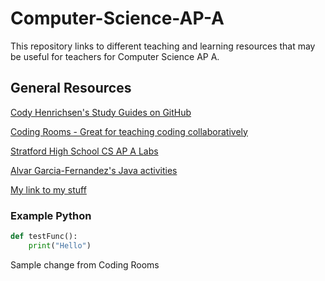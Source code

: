 # Computer-Science-AP-A
This repository links to different teaching and learning resources that may be useful for teachers for Computer Science AP A.

## General Resources ##
[Cody Henrichsen's Study Guides on GitHub](https://github.com/CodyHenrichsen-CTEC/Study_Resources/tree/main/Java)

[Coding Rooms - Great for teaching coding collaboratively](https://codingrooms.com)

[Stratford High School CS AP A Labs](https://github.com/StratfordHS-APCSA)

[Alvar Garcia-Fernandez's Java activities](https://github.com/calcpage/AP-Computer-Science-A-with-Java)

[My link to my stuff](https://www.mystuff.com)
### Example Python
``` Python
def testFunc():
    print("Hello")
```

Sample change from Coding Rooms
